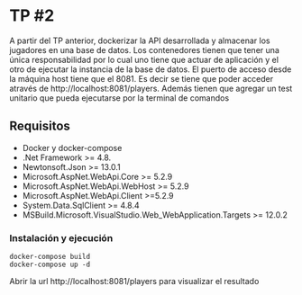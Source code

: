 # TP #2
A partir del TP anterior, dockerizar la API desarrollada y almacenar los jugadores en una base de datos.
Los contenedores tienen que tener una única responsabilidad por lo cual uno tiene que actuar de aplicación y el otro de ejecutar la instancia de la base de datos. El puerto de acceso desde la máquina host tiene que el 8081. Es decir se tiene que poder acceder através de http://localhost:8081/players.
Además tienen que agregar un test unitario que pueda ejecutarse por la terminal de comandos

## Requisitos
 - Docker y docker-compose
 - .Net Framework >= 4.8.
 - Newtonsoft.Json >= 13.0.1
 - Microsoft.AspNet.WebApi.Core >= 5.2.9
 - Microsoft.AspNet.WebApi.WebHost >= 5.2.9
 - Microsoft.AspNet.WebApi.Client >=5.2.9
 - System.Data.SqlClient >= 4.8.4
 - MSBuild.Microsoft.VisualStudio.Web_WebApplication.Targets >= 12.0.2

### Instalación y ejecución
```
docker-compose build
docker-compose up -d
```

Abrir la url http://localhost:8081/players para visualizar el resultado